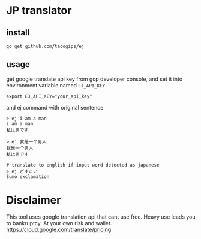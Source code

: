 # JP translator

## install
```
go get github.com/tacogips/ej
```

## usage

get google translate api key from gcp developer console,
and set it into environment variable named `EJ_API_KEY`.

```
export EJ_API_KEY="your_api_key"
```

and ej command with original sentence

```
> ej i am a man
i am a man
私は男です

> ej 我是一个男人
我是一个男人
私は男です

# translate to english if input word detected as japanese
> ej どすこい
Sumo exclamation
```

# Disclaimer
This tool uses google translation api that cant use free.
Heavy use leads you to bankruptcy.
At your own risk and wallet.
https://cloud.google.com/translate/pricing
